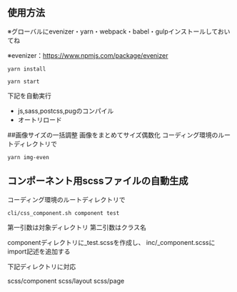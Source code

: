 ## 使用方法
※グローバルにevenizer・yarn・webpack・babel・gulpインストールしておいてね

※evenizer：https://www.npmjs.com/package/evenizer

```
yarn install
```

```
yarn start
```
下記を自動実行

* js,sass,postcss,pugのコンパイル
* オートリロード

##画像サイズの一括調整
画像をまとめてサイズ偶数化
コーディング環境のルートディレクトリで

```
yarn img-even
```

## コンポーネント用scssファイルの自動生成

コーディング環境のルートディレクトリで

```
cli/css_component.sh component test
```

第一引数は対象ディレクトリ
第二引数はクラス名

componentディレクトリに_test.scssを作成し、
inc/_component.scssにimport記述を追加する

下記ディレクトリに対応

scss/component
scss/layout
scss/page
